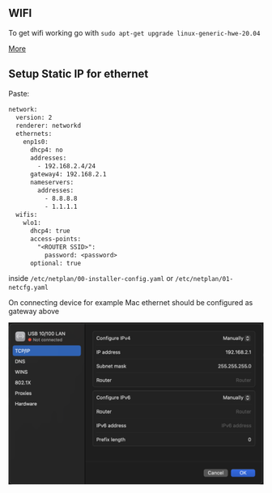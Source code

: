 ## WIFI
To get wifi working go with
`sudo apt-get upgrade linux-generic-hwe-20.04`

[More](https://askubuntu.com/questions/1398392/ubuntu-20-04-lts-driver-intel-wi-fi-6e-ax211-160mhz)


## Setup Static IP for ethernet
Paste:
```
network:
  version: 2
  renderer: networkd
  ethernets:
    enp1s0:
      dhcp4: no
      addresses:
        - 192.168.2.4/24
      gateway4: 192.168.2.1
      nameservers:
        addresses:
          - 8.8.8.8
          - 1.1.1.1
  wifis:
    wlo1:
      dhcp4: true
      access-points:
        "<ROUTER SSID>":
          password: <password>
      optional: true
```
inside `/etc/netplan/00-installer-config.yaml` or `/etc/netplan/01-netcfg.yaml`


On connecting device for example Mac ethernet should be configured as gateway above

![ether_setup|480](ether_setup.png)

